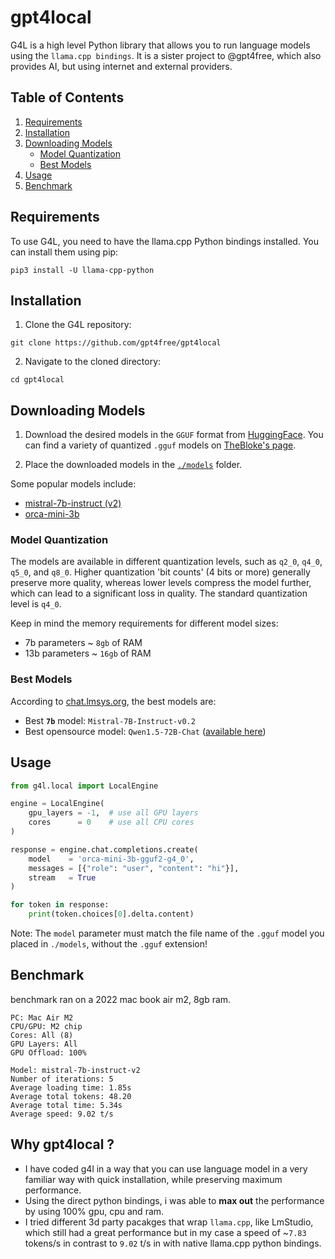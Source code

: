 # gpt4local

G4L is a high level Python library that allows you to run language models using the `llama.cpp bindings`. It is a sister project to @gpt4free, which also provides AI, but using internet and external providers.

## Table of Contents

1. [Requirements](#requirements)
2. [Installation](#installation)
3. [Downloading Models](#downloading-models)
   - [Model Quantization](#model-quantization)
   - [Best Models](#best-models)
4. [Usage](#usage)
5. [Benchmark](#benchmark)

## Requirements

To use G4L, you need to have the llama.cpp Python bindings installed. You can install them using pip:

```
pip3 install -U llama-cpp-python
```

## Installation

1. Clone the G4L repository:

```
git clone https://github.com/gpt4free/gpt4local
```

2. Navigate to the cloned directory:

```
cd gpt4local
```

## Downloading Models

1. Download the desired models in the `GGUF` format from [HuggingFace](https://huggingface.co/). You can find a variety of quantized `.gguf` models on [TheBloke's page](https://huggingface.co/TheBloke).

2. Place the downloaded models in the [`./models`](/models) folder.

Some popular models include:
- [mistral-7b-instruct (v2)](https://huggingface.co/TheBloke/Mistral-7B-Instruct-v0.2-GGUF)
- [orca-mini-3b](https://gpt4all.io/models/gguf/orca-mini-3b-gguf2-q4_0.gguf)

### Model Quantization

The models are available in different quantization levels, such as `q2_0`, `q4_0`, `q5_0`, and `q8_0`. Higher quantization 'bit counts' (4 bits or more) generally preserve more quality, whereas lower levels compress the model further, which can lead to a significant loss in quality. The standard quantization level is `q4_0`.

Keep in mind the memory requirements for different model sizes:
- 7b parameters ~ `8gb` of RAM
- 13b parameters ~ `16gb` of RAM

### Best Models

According to [chat.lmsys.org](https://chat.lmsys.org/), the best models are:
- Best **`7b`** model: `Mistral-7B-Instruct-v0.2`
- Best opensource model: `Qwen1.5-72B-Chat` ([available here](https://huggingface.co/Qwen/Qwen1.5-72B-Chat-GGUF/tree/main))

## Usage

```py
from g4l.local import LocalEngine

engine = LocalEngine(
    gpu_layers = -1,  # use all GPU layers
    cores      = 0    # use all CPU cores
)

response = engine.chat.completions.create(
    model    = 'orca-mini-3b-gguf2-g4_0',
    messages = [{"role": "user", "content": "hi"}],
    stream   = True
)

for token in response:
    print(token.choices[0].delta.content)
```

Note: The `model` parameter must match the file name of the `.gguf` model you placed in `./models`, without the `.gguf` extension!

## Benchmark
benchmark ran on a 2022 mac book air m2, 8gb ram.

```
PC: Mac Air M2
CPU/GPU: M2 chip
Cores: All (8)
GPU Layers: All
GPU Offload: 100%

Model: mistral-7b-instruct-v2
Number of iterations: 5
Average loading time: 1.85s
Average total tokens: 48.20
Average total time: 5.34s
Average speed: 9.02 t/s
```

## Why gpt4local ?
- I have coded g4l in a way that you can use language model in a very familiar way with quick installation, while preserving maximum performance.
- Using the direct python bindings, i was able to **max out** the performance by using 100% gpu, cpu and ram.
- I tried different 3d party pacakges that wrap `llama.cpp`, like LmStudio, which still had a great performance but in my case a speed of ~`7.83` tokens/s in contrast to `9.02` t/s in with native llama.cpp python bindings.
